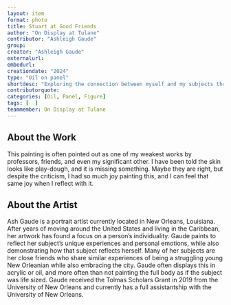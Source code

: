 ```yaml
---
layout: item
format: photo
title: Stuart at Good Friends 
author: "On Display at Tulane"
contributor: "Ashleigh Gaude"
group: 
creator: "Ashleigh Gaude"
externalurl: 
embedurl: 
creationdate: "2024"
type: "Oil on panel"
shortdesc: "Exploring the connection between myself and my subjects through portraiture."
contributorquote: 
categories: [Oil, Panel, Figure]
tags: [  ]
teammember: On Display at Tulane
---
```


## About the Work

This painting is often pointed out as one of my weakest works by professors, friends, and even my significant other. I have been told the skin looks like play-dough, and it is missing something. Maybe they are right, but despite the criticism, I had so much joy painting this, and I can feel that same joy when I reflect with it.

## About the Artist

Ash Gaude is a portrait artist currently located in New Orleans, Louisiana. After years of moving around the United States and living in the Caribbean, her artwork has found a focus on a person’s individuality. Gaude paints to reflect her subject’s unique experiences and personal emotions, while also demonstrating how that subject reflects herself. Many of her subjects are her close friends who share similar experiences of being a struggling young New Orleanian while also embracing the city. Gaude often displays this in acrylic or oil, and more often than not painting the full body as if the subject was life sized. Gaude received the Tolmas Scholars Grant in 2019 from the University of New Orleans and currently has a full assistantship with the University of New Orleans.
